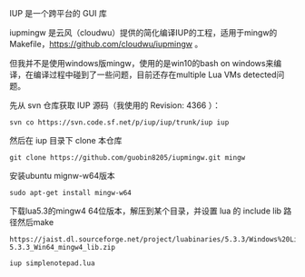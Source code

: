 IUP 是一个跨平台的 GUI 库

iupmingw 是云风（cloudwu）提供的简化编译IUP的工程，适用于mingw的 Makefile，https://github.com/cloudwu/iupmingw 。

但我并不是使用windows版mingw，使用的是win10的bash on windows来编译，在编译过程中碰到了一些问题，目前还存在multiple Lua VMs detected问题。

先从 svn 仓库获取 IUP 源码（我使用的 Revision: 4366 ）：

```
svn co https://svn.code.sf.net/p/iup/iup/trunk/iup iup
```

然后在 iup 目录下 clone 本仓库

```
git clone https://github.com/guobin8205/iupmingw.git mingw
```

安装ubuntu mignw-w64版本
```
sudo apt-get install mingw-w64
```


下载lua5.3的mingw4 64位版本，解压到某个目录，并设置 lua 的 include lib 路径然后make
```
https://jaist.dl.sourceforge.net/project/luabinaries/5.3.3/Windows%20Libraries/Static/lua-5.3.3_Win64_mingw4_lib.zip
```

```
iup simplenotepad.lua
```
